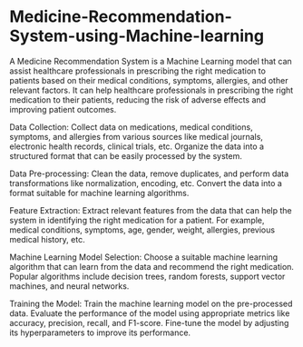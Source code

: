 # Medicine-Recommendation-System-using-Machine-learning

A Medicine Recommendation System is a Machine Learning model that can assist healthcare professionals in prescribing the right medication to patients based on their medical conditions, symptoms, allergies, and other relevant factors. It can help healthcare professionals in prescribing the right medication to their patients, reducing the risk of adverse effects and improving patient outcomes.

Data Collection: Collect data on medications, medical conditions, symptoms, and allergies from various sources like medical journals, electronic health records, clinical trials, etc. Organize the data into a structured format that can be easily processed by the system.

Data Pre-processing: Clean the data, remove duplicates, and perform data transformations like normalization, encoding, etc. Convert the data into a format suitable for machine learning algorithms.

Feature Extraction: Extract relevant features from the data that can help the system in identifying the right medication for a patient. For example, medical conditions, symptoms, age, gender, weight, allergies, previous medical history, etc.

Machine Learning Model Selection: Choose a suitable machine learning algorithm that can learn from the data and recommend the right medication. Popular algorithms include decision trees, random forests, support vector machines, and neural networks.

Training the Model: Train the machine learning model on the pre-processed data. Evaluate the performance of the model using appropriate metrics like accuracy, precision, recall, and F1-score. Fine-tune the model by adjusting its hyperparameters to improve its performance.
